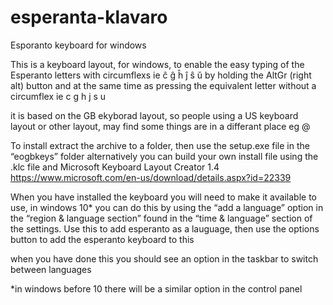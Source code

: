 # esperanta-klavaro

Esporanto keyboard for windows

This is a keyboard layout, for windows, to enable the easy typing of the Esperanto letters with circumflexs 
ie ĉ ĝ ĥ ĵ ŝ ŭ by holding the AltGr (right alt) button and at the same time as pressing the equivalent letter without a circumflex ie c g h j s u

it is based on the GB ekyborad layout, so people using a US keyboard layout or other layout, may find some things are in a differant place eg @

To install extract the archive to a folder, then use the setup.exe file in the “eogbkeys” folder
alternatively you can build your own install file using the .klc file and Microsoft Keyboard Layout Creator 1.4 
https://www.microsoft.com/en-us/download/details.aspx?id=22339

When you have installed the keyboard you will need to make it available to use, in windows 10* you can do this by using the “add a language” option in the “region & language section” found in the “time & language” section of the settings.
Use this to add esperanto as a lauguage, then use the options button to add the esperanto keyboard to this

when you have done this you should see an option in the taskbar to switch between languages



*in windows before 10 there will be a similar option in the control panel
